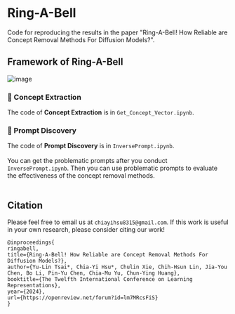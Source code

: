 # Ring-A-Bell


Code for reproducing the results in the paper "Ring-A-Bell! How Reliable are Concept Removal Methods For Diffusion Models?".

## Framework of Ring-A-Bell
![image](https://github.com/chiayi-hsu/Ring-A-Bell/blob/main/model_architecture.png)

### 📌 Concept Extraction
The code of **Concept Extraction** is in ```Get_Concept_Vector.ipynb```.
### 📌 Prompt Discovery
The code of **Prompt Discovery** is in ```InversePrompt.ipynb```.
<br>
<br>
You can get the problematic prompts after you conduct ```InversePrompt.ipynb```. Then you can use problematic prompts to evaluate the effectiveness of the concept removal methods.
<br>
<br>

## Citation
Please feel free to email us at ```chiayihsu8315@gmail.com```. If this work is useful in your own research, please consider citing our work!
```
@inproceedings{
ringabell,
title={Ring-A-Bell! How Reliable are Concept Removal Methods For Diffusion Models?},
author={Yu-Lin Tsai*, Chia-Yi Hsu*, Chulin Xie, Chih-Hsun Lin, Jia-You Chen, Bo Li, Pin-Yu Chen, Chia-Mu Yu, Chun-Ying Huang},
booktitle={The Twelfth International Conference on Learning Representations},
year={2024},
url={https://openreview.net/forum?id=lm7MRcsFiS}
}
```
